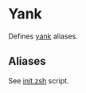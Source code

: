 Yank
===

Defines [yank](https://github.com/mptre/yank) aliases.

Aliases
-------

See [init.zsh](init.zsh) script.
